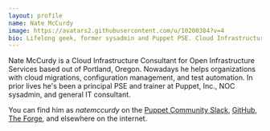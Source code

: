 ```yaml
---
layout: profile
name: Nate McCurdy
image: https://avatars2.githubusercontent.com/u/10200384?v=4
bio: Lifelong geek, former sysadmin and Puppet PSE. Cloud Infrastructure Consultant @ openinfrastructure.co
---
```


Nate McCurdy is a Cloud Infrastructure Consultant for Open Infrastructure Services based out of Portland, Oregon. Nowadays he helps organizations with cloud migrations, configuration management, and test automation. In prior lives he's been a principal PSE and trainer at Puppet, Inc., NOC sysadmin, and general IT consultant.

You can find him as *natemccurdy* on the [Puppet Community Slack](https://slack.puppet.com/), [GitHub](https://github.com/natemccurdy), [The Forge](https://forge.puppet.com/nate), and elsewhere on the internet.
